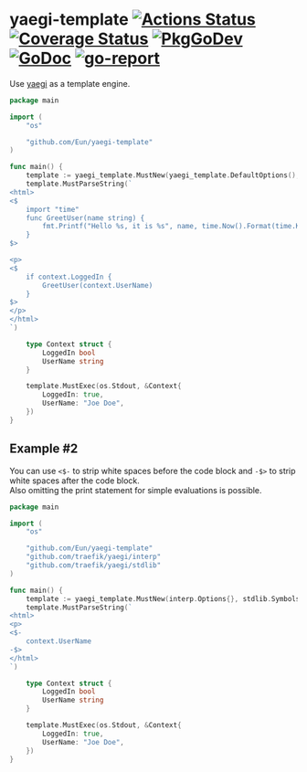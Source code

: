 # yaegi-template [![Actions Status](https://github.com/Eun/yaegi-template/workflows/CI/badge.svg)](https://github.com/Eun/yaegi-template/actions) [![Coverage Status](https://coveralls.io/repos/github/Eun/yaegi-template/badge.svg)](https://coveralls.io/github/Eun/yaegi-template) [![PkgGoDev](https://img.shields.io/badge/pkg.go.dev-reference-blue)](https://pkg.go.dev/github.com/Eun/yaegi-template) [![GoDoc](https://godoc.org/github.com/Eun/yaegi-template?status.svg)](https://godoc.org/github.com/Eun/yaegi-template) [![go-report](https://goreportcard.com/badge/github.com/Eun/yaegi-template)](https://goreportcard.com/report/github.com/Eun/yaegi-template)
Use [yaegi](https://github.com/traefik/yaegi) as a template engine.

```go
package main

import (
	"os"

	"github.com/Eun/yaegi-template"
)

func main() {
	template := yaegi_template.MustNew(yaegi_template.DefaultOptions(), yaegi_template.DefaultImports()...)
	template.MustParseString(`
<html>
<$
	import "time"
	func GreetUser(name string) {
		fmt.Printf("Hello %s, it is %s", name, time.Now().Format(time.Kitchen))
	}
$>

<p>
<$
	if context.LoggedIn {
		GreetUser(context.UserName)
	}
$>
</p>
</html>
`)

	type Context struct {
		LoggedIn bool
		UserName string
	}

	template.MustExec(os.Stdout, &Context{
		LoggedIn: true,
		UserName: "Joe Doe",
	})
}
```

## Example #2
You can use `<$-` to strip white spaces before the code block and
`-$>` to strip white spaces after the code block.  
Also omitting the print statement for simple evaluations is possible.
```go
package main

import (
	"os"

	"github.com/Eun/yaegi-template"
	"github.com/traefik/yaegi/interp"
	"github.com/traefik/yaegi/stdlib"
)

func main() {
	template := yaegi_template.MustNew(interp.Options{}, stdlib.Symbols)
	template.MustParseString(`
<html>
<p>
<$-
    context.UserName
-$>
</html>
`)

	type Context struct {
		LoggedIn bool
		UserName string
	}

	template.MustExec(os.Stdout, &Context{
		LoggedIn: true,
		UserName: "Joe Doe",
	})
}
```
